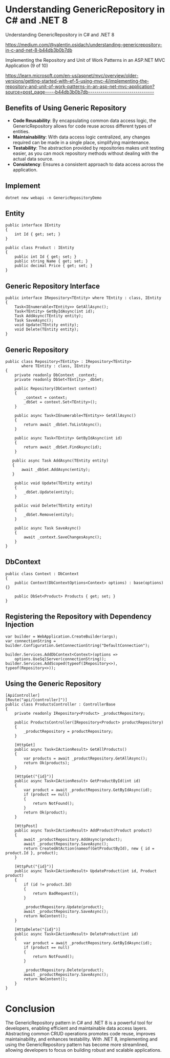 # Understanding GenericRepository in C# and .NET 8

Understanding GenericRepository in C# and .NET 8

https://medium.com/@valentin.osidach/understanding-genericrepository-in-c-and-net-8-b44db3b0b7db

Implementing the Repository and Unit of Work Patterns in an ASP.NET MVC Application (9 of 10)

https://learn.microsoft.com/en-us/aspnet/mvc/overview/older-versions/getting-started-with-ef-5-using-mvc-4/implementing-the-repository-and-unit-of-work-patterns-in-an-asp-net-mvc-application?source=post_page-----b44db3b0b7db--------------------------------

## Benefits of Using Generic Repository

+ **Code Reusability**: By encapsulating common data access logic, the GenericRepository allows for code reuse across different types of entities.
+ **Maintainability**: With data access logic centralized, any changes required can be made in a single place, simplifying maintenance.
+ **Testability**: The abstraction provided by repositories makes unit testing easier, as you can mock repository methods without dealing with the actual data source.
+ **Consistency**: Ensures a consistent approach to data access across the application.

## Implement
```
dotnet new webapi -n GenericRepositoryDemo
```

## Entity
```
public interface IEntity
{
    int Id { get; set; }
}

public class Product : IEntity
{
    public int Id { get; set; }
    public string Name { get; set; }
    public decimal Price { get; set; }
}
```

## Generic Repository Interface
```
public interface IRepository<TEntity> where TEntity : class, IEntity
{
    Task<IEnumerable<TEntity>> GetAllAsync();
    Task<TEntity> GetByIdAsync(int id);
    Task AddAsync(TEntity entity);
    Task SaveAsync();
    void Update(TEntity entity);
    void Delete(TEntity entity);
}
```

## Generic Repository
```
public class Repository<TEntity> : IRepository<TEntity> 
       where TEntity : class, IEntity
{
    private readonly DbContext _context;
    private readonly DbSet<TEntity> _dbSet;

    public Repository(DbContext context)
    {
        _context = context;
        _dbSet = context.Set<TEntity>();
    }

    public async Task<IEnumerable<TEntity>> GetAllAsync()
    {
        return await _dbSet.ToListAsync();
    }

    public async Task<TEntity> GetByIdAsync(int id)
    {
        return await _dbSet.FindAsync(id);
    }

   public async Task AddAsync(TEntity entity)
   {
       await _dbSet.AddAsync(entity);
   }

    public void Update(TEntity entity)
    {
        _dbSet.Update(entity);
    }

    public void Delete(TEntity entity)
    {
        _dbSet.Remove(entity);
    }

    public async Task SaveAsync()
    {
        await _context.SaveChangesAsync();
    }
}
```

## DbContext
```
public class Context : DbContext
{
    public Context(DbContextOptions<Context> options) : base(options) {}

    public DbSet<Product> Products { get; set; }
}
```

## Registering the Repository with Dependency Injection
```
var builder = WebApplication.CreateBuilder(args);
var connectionString = builder.Configuration.GetConnectionString("DefaultConnection");

builder.Services.AddDbContext<Context>(options =>
    options.UseSqlServer(connectionString));
builder.Services.AddScoped(typeof(IRepository<>), typeof(Repository<>));
```

## Using the Generic Repository
```
[ApiController]
[Route("api/[controller]")]
public class ProductsController : ControllerBase
{
    private readonly IRepository<Product> _productRepository;

    public ProductsController(IRepository<Product> productRepository)
    {
        _productRepository = productRepository;
    }

    [HttpGet]
    public async Task<IActionResult> GetAllProducts()
    {
        var products = await _productRepository.GetAllAsync();
        return Ok(products);
    }

    [HttpGet("{id}")]
    public async Task<IActionResult> GetProductById(int id)
    {
        var product = await _productRepository.GetByIdAsync(id);
        if (product == null)
        {
            return NotFound();
        }
        return Ok(product);
    }

    [HttpPost]
    public async Task<IActionResult> AddProduct(Product product)
    {
        await _productRepository.AddAsync(product);
        await _productRepository.SaveAsync();
        return CreatedAtAction(nameof(GetProductById), new { id = product.Id }, product);
    }

    [HttpPut("{id}")]
    public async Task<IActionResult> UpdateProduct(int id, Product product)
    {
        if (id != product.Id)
        {
            return BadRequest();
        }

        _productRepository.Update(product);
        await _productRepository.SaveAsync();
        return NoContent();
    }

    [HttpDelete("{id}")]
    public async Task<IActionResult> DeleteProduct(int id)
    {
        var product = await _productRepository.GetByIdAsync(id);
        if (product == null)
        {
            return NotFound();
        }

        _productRepository.Delete(product);
        await _productRepository.SaveAsync();
        return NoContent();
    }
}
```

# Conclusion
The GenericRepository pattern in C# and .NET 8 is a powerful tool for developers, enabling efficient and maintainable data access layers. Abstracting common CRUD operations promotes code reuse, improves maintainability, and enhances testability. With .NET 8, implementing and using the GenericRepository pattern has become more streamlined, allowing developers to focus on building robust and scalable applications.
